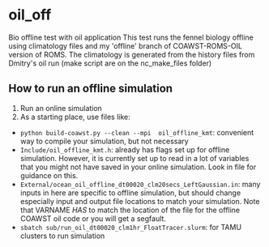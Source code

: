 # oil_off
Bio offline test with oil application
This test runs the fennel biology offline using climatology files and my 'offline' branch of COAWST-ROMS-OIL version of ROMS.
The climatology is generated from the history files from Dmitry's oil run (make script are on the nc_make_files folder)

## How to run an offline simulation

1. Run an online simulation
2. As a starting place, use files like:
  - `python build-coawst.py --clean --mpi  oil_offline_kmt`: convenient way to compile your simulation, but not necessary
  - `Include/oil_offline_kmt.h`: already has flags set up for offline simulation. However, it is currently set up to read in a lot of variables that you might not have saved in your online simulation. Look in file for guidance on this.
  - `External/ocean_oil_offline_dt00020_clm20secs_LeftGaussian.in`: many inputs in here are specific to offline simulation, but should change especially input and output file locations to match your simulation. Note that VARNAME *HAS* to match the location of the file for the offline COAWST oil code or you will get a segfault.
  - `sbatch sub/run_oil_dt00020_clm1hr_FloatTracer.slurm`: for TAMU clusters to run simulation
